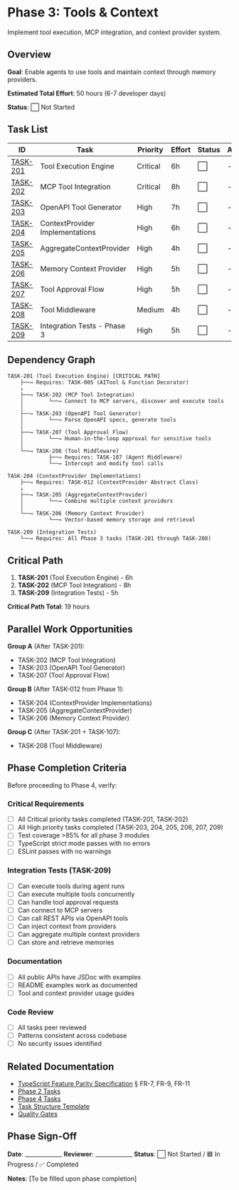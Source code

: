 # Phase 3: Tools & Context

Implement tool execution, MCP integration, and context provider system.

## Overview

**Goal**: Enable agents to use tools and maintain context through memory providers.

**Estimated Total Effort**: 50 hours (6-7 developer days)

**Status**: ⬜ Not Started

## Task List

| ID | Task | Priority | Effort | Status | Assignee |
|----|------|----------|--------|--------|----------|
| [TASK-201](./TASK-201-tool-execution-engine.md) | Tool Execution Engine | Critical | 6h | ⬜ | - |
| [TASK-202](./TASK-202-mcp-tool-integration.md) | MCP Tool Integration | Critical | 8h | ⬜ | - |
| [TASK-203](./TASK-203-openapi-tool-generator.md) | OpenAPI Tool Generator | High | 7h | ⬜ | - |
| [TASK-204](./TASK-204-context-provider-impl.md) | ContextProvider Implementations | High | 6h | ⬜ | - |
| [TASK-205](./TASK-205-aggregate-context-provider.md) | AggregateContextProvider | High | 4h | ⬜ | - |
| [TASK-206](./TASK-206-memory-context-provider.md) | Memory Context Provider | High | 5h | ⬜ | - |
| [TASK-207](./TASK-207-tool-approval-flow.md) | Tool Approval Flow | High | 5h | ⬜ | - |
| [TASK-208](./TASK-208-tool-middleware.md) | Tool Middleware | Medium | 4h | ⬜ | - |
| [TASK-209](./TASK-209-integration-tests-phase3.md) | Integration Tests - Phase 3 | High | 5h | ⬜ | - |

## Dependency Graph

```
TASK-201 (Tool Execution Engine) [CRITICAL PATH]
    ├──→ Requires: TASK-005 (AITool & Function Decorator)
    ↓
    ├──→ TASK-202 (MCP Tool Integration)
    │        └──→ Connect to MCP servers, discover and execute tools
    │
    ├──→ TASK-203 (OpenAPI Tool Generator)
    │        └──→ Parse OpenAPI specs, generate tools
    │
    ├──→ TASK-207 (Tool Approval Flow)
    │        └──→ Human-in-the-loop approval for sensitive tools
    │
    └──→ TASK-208 (Tool Middleware)
             ├──→ Requires: TASK-107 (Agent Middleware)
             └──→ Intercept and modify tool calls

TASK-204 (ContextProvider Implementations)
    ├──→ Requires: TASK-012 (ContextProvider Abstract Class)
    ↓
    ├──→ TASK-205 (AggregateContextProvider)
    │        └──→ Combine multiple context providers
    │
    └──→ TASK-206 (Memory Context Provider)
             └──→ Vector-based memory storage and retrieval

TASK-209 (Integration Tests)
    └──→ Requires: All Phase 3 tasks (TASK-201 through TASK-208)
```

## Critical Path

1. **TASK-201** (Tool Execution Engine) - 6h
2. **TASK-202** (MCP Tool Integration) - 8h
3. **TASK-209** (Integration Tests) - 5h

**Critical Path Total**: 19 hours

## Parallel Work Opportunities

**Group A** (After TASK-201):
- TASK-202 (MCP Tool Integration)
- TASK-203 (OpenAPI Tool Generator)
- TASK-207 (Tool Approval Flow)

**Group B** (After TASK-012 from Phase 1):
- TASK-204 (ContextProvider Implementations)
- TASK-205 (AggregateContextProvider)
- TASK-206 (Memory Context Provider)

**Group C** (After TASK-201 + TASK-107):
- TASK-208 (Tool Middleware)

## Phase Completion Criteria

Before proceeding to Phase 4, verify:

### Critical Requirements
- [ ] All Critical priority tasks completed (TASK-201, TASK-202)
- [ ] All High priority tasks completed (TASK-203, 204, 205, 206, 207, 209)
- [ ] Test coverage >85% for all phase 3 modules
- [ ] TypeScript strict mode passes with no errors
- [ ] ESLint passes with no warnings

### Integration Tests (TASK-209)
- [ ] Can execute tools during agent runs
- [ ] Can execute multiple tools concurrently
- [ ] Can handle tool approval requests
- [ ] Can connect to MCP servers
- [ ] Can call REST APIs via OpenAPI tools
- [ ] Can inject context from providers
- [ ] Can aggregate multiple context providers
- [ ] Can store and retrieve memories

### Documentation
- [ ] All public APIs have JSDoc with examples
- [ ] README examples work as documented
- [ ] Tool and context provider usage guides

### Code Review
- [ ] All tasks peer reviewed
- [ ] Patterns consistent across codebase
- [ ] No security issues identified

## Related Documentation

- [TypeScript Feature Parity Specification](../../specs/002-typescript-feature-parity.md) § FR-7, FR-9, FR-11
- [Phase 2 Tasks](../ts-port-phase-2-agents/index.md)
- [Phase 4 Tasks](../ts-port-phase-4-workflows/index.md)
- [Task Structure Template](../guides/task-structure-template.md)
- [Quality Gates](../guides/quality-gates.md)

## Phase Sign-Off

**Date**: _____________
**Reviewer**: _____________
**Status**: ⬜ Not Started / 🟦 In Progress / ✅ Completed

**Notes**:
[To be filled upon phase completion]
